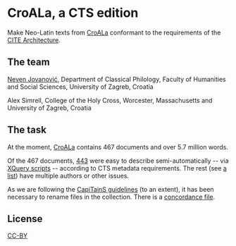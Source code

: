 # CroALa, a CTS edition

Make Neo-Latin texts from [CroALa](http://croala.ffzg.unizg.hr) conformant to the requirements of the [CITE Architecture](http://cite-architecture.github.io/).


## The team

[Neven Jovanović](orcid.org/0000-0002-9119-399X), Department of Classical Philology, Faculty of Humanities and Social Sciences, University of Zagreb, Croatia

Alex Simrell, College of the Holy Cross, Worcester, Massachusetts and University of Zagreb, Croatia

## The task

At the moment, [CroALa](https://github.com/nevenjovanovic/croatiae-auctores-latini-textus) contains 467 documents and over 5.7 million words.

Of the 467 documents, [443](docs/notcroalactsmulti.list) were easy to describe semi-automatically -- via [XQuery scripts](scripts/Scripts.md) -- according to CTS metadata requirements.  The rest (see [a list](docs/croalactsmulti.list)) have multiple authors or other issues.

As we are following the [CapiTainS guidelines](http://capitains.github.io/pages/guidelines#directory-structure) (to an extent), it has been necessary to rename files in the collection. There is a [concordance file](docs/croalactsconcordance.xml).

## License

[CC-BY](LICENSE.md)

